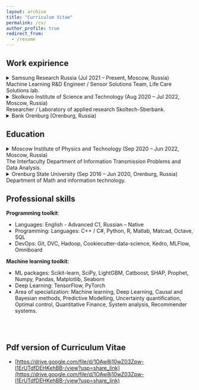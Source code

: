 ```yaml
---
layout: archive
title: "Curriculum Vitae"
permalink: /cv/
author_profile: true
redirect_from:
  - /resume
---
```


## Work expirience

<details>
<summary>Samsung Research Russia (Jul 2021 – Present, Moscow, Russia) <br> Machine Learning R&D Engineer / Sensor Solutions Team, Life Care Solutions lab.</summary>
<ul>
<li> Developed regression models for estimation BFM (Body fat mass), SMM (Skeletal muscle mass), ICW & ECW(Intracellular
Extracellular water) by a multi-frequency signal (released in Samsung’s Galaxy Watch 4)</li>
<li> Designed system of Data Quality estimation, detection erroneous measurements and classifying user usage errors basedonOutliers’
Detection algorithms. Quality metric increased by 21% compared to heuristics</li>
<li> Developed Sweat loss estimation algorithm. Accelerometer-based Neural Network estimates running distance (MAPE=7.7%, R2=0.95and
Polynomial Kernel Ridge Regression estimates the loss in ml (RMSEBWP=0.3%, R2=0.79).</li>
</ul>
</details>

<details>
<summary>Skolkovo Institute of Science and Technology (Aug 2020 – Jul 2022, Moscow, Russia) <br> Researcher / Laboratory of applied research Skoltech-Sberbank.</summary>
<ul>
<li> Developed an active learning algorithm modified by anomaly detection for planning experiments. The number of required labeling has been reduced by 58%, the quality of the regression model has been improved by 19%</li>
<li> Researched the uncertainty scores (total, data, knowledge) using a Bayesian ensemble of decision trees, and anomaly detection methods; researched correlation dependencies of uncertainty/abnormality scores.</li>
</ul>
</details>


<details>
<summary>Bank Orenburg (Orenburg, Russia)</summary>
<ul>
<li> Forecasted the ATM daily cash demands based on Exponential Smoothing, ARIMA, Neural Networks, SSA.</li>
<li> Developed a Discrete model of optimal cash management in ATM branches on forecasted cash withdrawals using Dynamic programming,which increased the profitability compared to the classical model by 30%.</li>
</ul>
</details>


## Education

<details>
<summary>Moscow Institute of Physics and Technology (Sep 2020 – Jun 2022, Moscow, Russia) <br> The Interfaculty Department of Information Transmission Problems and Data Analysis.</summary>
<ul>
<li> Master’s degree in applied mathematics and physics / Machine learning and data analysis</li>
<li> Graduation project: “Anomaly detection aided Active learning on smart watches data”</li>
<li> Average grade 4.8 out of 5.0 for 2 years.</li>
</ul>
</details>

<details>
<summary>Orenburg State University (Sep 2016 – Jun 2020, Orenburg, Russia) <br> Department of Math and information technology.</summary>
<ul>
<li> Bachelor’s degree in applied mathematics and computer science</li>
<li> Graduation project: "Research of machine learning models for predicting and optimizing ATM service"</li>
<li> Average grade 5.0 out of 5.0 for 4 years.</li>
</ul>
</details>

## Professional skills
**Programming toolkit**:

* Languages: English - Advanced C1, Russian – Native
* Programming: Languages: C++ / C#, Python, R, Matlab, Matcad, Octave, SQL
* DevOps: Git, DVC, Hadoop, Cookiecutter-data-science, Kedro, MLFlow, Omniboard

**Machine learning toolkit**:

* ML packages: Scikit-learn, SciPy, LightGBM, Catboost, SHAP, Prophet, Numpy, Pandas, Matplotlib, Seaborn
* Deep Learning: TensorFlow, PyTorch
* Area of specialization: Machine learning, Deep Learning, Causal and Bayesian methods, Predictive Modelling,
Uncertainty quantification, Optimal control, Quantitative Finance, System analysis, Recommender systems.
<br>
<br>

## Pdf version of Curriculum Vitae
* [https://drive.google.com/file/d/1OAw8j10wZ03Zpw-I1ErUTdfDEHKehBB-/view?usp=share_link](https://drive.google.com/file/d/1OAw8j10wZ03Zpw-I1ErUTdfDEHKehBB-/view?usp=share_link)